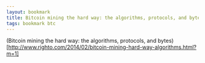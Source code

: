```yaml
---
layout: bookmark
title: Bitcoin mining the hard way: the algorithms, protocols, and bytes
tags: bookmark btc
---
```


(Bitcoin mining the hard way: the algorithms, protocols, and bytes)[http://www.righto.com/2014/02/bitcoin-mining-hard-way-algorithms.html?m=1]
